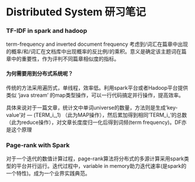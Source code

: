 # Distributed System 研习笔记
### TF-IDF in spark and hadoop
term-frequency and inverted document frequency 
考虑到/词汇在篇章中出现的概率/和/词汇在文档库中出现概率的反比例/的乘积。意义是确定该主题词在篇章中的重要性，作为评判不同篇章相似度的指标。

#### 为何需要用到分布式系统呢？
传统的方法采用遍历式，单线程，效率低。利用spark平台或者Hadoop平台提供类似 ‘java stream’ 的map类型操作，可以一行代码搞定并行操作，提高效率。

具体来说对于一篇文章，统计文中单词universe的数量，方法则是生成’key-value’对 — (TERM\_i\_,1) （此为MAP操作），然后累加得到相同’TERM\_i\_’的总数（此为reduce操作），对文章长度度归一化后得到词频(term frequency)。DF亦是这个原理

### Page-rank with Spark
对于一个迭代的数值计算过程，page-rank算法将分布式的多源计算采用spark类型的平台并行运行。迭代过程中，variable in memory助力迭代速率(是spark的一个特性)。成为一个业界实践典范。
